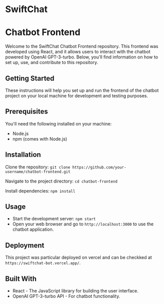 # SwiftChat
# Chatbot Frontend
Welcome to the SwiftChat Chatbot Frontend repository. This frontend was developed using React, and it allows users to interact with the chatbot powered by OpenAI GPT-3-turbo. Below, you'll find information on how to set up, use, and contribute to this repository.

## Getting Started
These instructions will help you set up and run the frontend of the chatbot project on your local machine for development and testing purposes.

## Prerequisites
You'll need the following installed on your machine:

  - Node.js
  - npm (comes with Node.js)


## Installation
Clone the repository:
`git clone https://github.com/your-username/chatbot-frontend.git`

Navigate to the project directory:
`cd chatbot-frontend`

Install dependencies:
`npm install`


## Usage
  - Start the development server: `npm start`
  - Open your web browser and go to `http://localhost:3000` to use the chatbot application.

## Deployment
This project was particular deployed on vercel and can be checkked at `https://swiftchat-bot.vercel.app/`.

## Built With
  - React - The JavaScript library for building the user interface.
  - OpenAI GPT-3-turbo API - For chatbot functionality.
